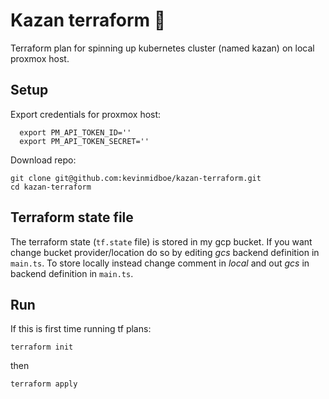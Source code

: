 # Kazan terraform 🧊

Terraform plan for spinning up kubernetes cluster (named kazan) on local proxmox host.


## Setup
Export credentials for proxmox host:

```
  export PM_API_TOKEN_ID=''
  export PM_API_TOKEN_SECRET=''
```

Download repo:
```
git clone git@github.com:kevinmidboe/kazan-terraform.git
cd kazan-terraform
```

## Terraform state file
The terraform state (`tf.state` file) is stored in my gcp bucket. If you want change bucket provider/location do so by editing *gcs* backend definition in `main.ts`.
To store locally instead change comment in *local* and out *gcs* in backend definition in `main.ts`.

## Run

If this is first time running tf plans:
```
terraform init
```

then 
```
terraform apply
```

